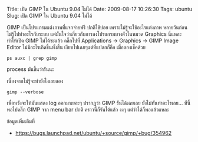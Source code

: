 Title: เปิด GIMP ใน Ubuntu 9.04 ไม่ได้ 
Date: 2009-08-17 10:26:30
Tags: ubuntu 
Slug: เปิด GIMP ใน Ubuntu 9.04 ไม่ได้ 


GIMP เป็นโปรแกรมแต่งภาพที่แจกจ่ายฟรี ปกติใช้บ่อย เพราะไม่รู้จะใช้อะไรแต่งภาพ หลายวันก่อนไม่รู้ไปทำอะไรกับระบบ แต่มั่นใจว่าเกี่ยวกับการลงโปรแกรมบางตัวในหมวด Graphics นี่แหละ ทำให้เปิด GIMP ไม่ได้ซะแล้ว คลิ๊กไปที่ Applications -&gt; Graphics -&gt; GIMP Image Editor ไม่มีอะไรเกิดขึ้นทั้งสิ้น เงียบไปเฉยๆแต่ที่แปลกก็คือ เมื่อลองเช็คด้วย

	ps auxc | grep gimp

process มันขึ้นว่ารันนะ

เนื่องจากไม่รู้จะทำยังไงเลยลอง

	gimp --verbose

เพื่อหวังจะให้มันแสดง log ออกมาเยอะๆ ปรากฏว่า GIMP รันได้เฉยเลย ยังไม่ทันทำอะไรเลย... ทีนี้พอไปคลิ๊ก GIMP จาก menu bar ปกติ คราวนี้ก็รันได้แล้ว งงๆ แต่ว่าได้ก็พอแล้วแหละ

ข้อมูลเพิ่มเติมที่
<ul>
	<li><a href="https://bugs.launchpad.net/ubuntu/+source/gimp/+bug/354962">https://bugs.launchpad.net/ubuntu/+source/gimp/+bug/354962</a></li>
</ul>
